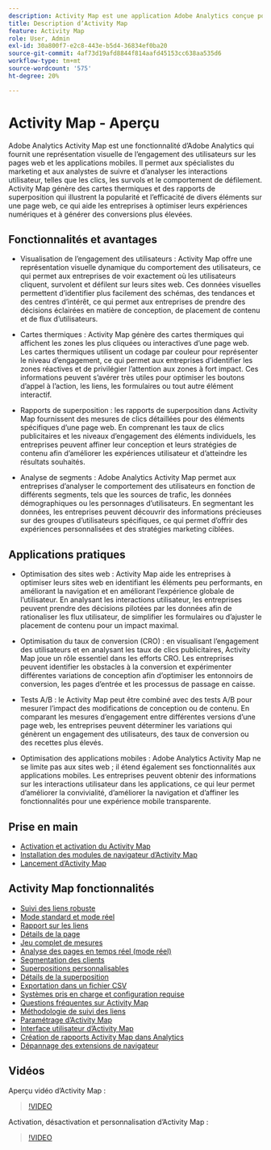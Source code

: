 ```yaml
---
description: Activity Map est une application Adobe Analytics conçue pour établir un classement de l’activité des liens à l’aide de superpositions visuelles et pour fournir un tableau de bord d’analyses en temps réel visant à contrôler l’engagement du public de vos pages web.
title: Description dʼActivity Map
feature: Activity Map
role: User, Admin
exl-id: 30a800f7-e2c8-443e-b5d4-36834ef0ba20
source-git-commit: 4af73d19afd8844f814aafd45153cc638aa535d6
workflow-type: tm+mt
source-wordcount: '575'
ht-degree: 20%

---
```


# Activity Map - Aperçu

Adobe Analytics Activity Map est une fonctionnalité d’Adobe Analytics qui fournit une représentation visuelle de l’engagement des utilisateurs sur les pages web et les applications mobiles. Il permet aux spécialistes du marketing et aux analystes de suivre et d’analyser les interactions utilisateur, telles que les clics, les survols et le comportement de défilement. Activity Map génère des cartes thermiques et des rapports de superposition qui illustrent la popularité et l’efficacité de divers éléments sur une page web, ce qui aide les entreprises à optimiser leurs expériences numériques et à générer des conversions plus élevées.

## Fonctionnalités et avantages

* Visualisation de l’engagement des utilisateurs : Activity Map offre une représentation visuelle dynamique du comportement des utilisateurs, ce qui permet aux entreprises de voir exactement où les utilisateurs cliquent, survolent et défilent sur leurs sites web. Ces données visuelles permettent d’identifier plus facilement des schémas, des tendances et des centres d’intérêt, ce qui permet aux entreprises de prendre des décisions éclairées en matière de conception, de placement de contenu et de flux d’utilisateurs.

* Cartes thermiques : Activity Map génère des cartes thermiques qui affichent les zones les plus cliquées ou interactives d’une page web. Les cartes thermiques utilisent un codage par couleur pour représenter le niveau d’engagement, ce qui permet aux entreprises d’identifier les zones réactives et de privilégier l’attention aux zones à fort impact. Ces informations peuvent s’avérer très utiles pour optimiser les boutons d’appel à l’action, les liens, les formulaires ou tout autre élément interactif.

* Rapports de superposition : les rapports de superposition dans Activity Map fournissent des mesures de clics détaillées pour des éléments spécifiques d’une page web. En comprenant les taux de clics publicitaires et les niveaux d’engagement des éléments individuels, les entreprises peuvent affiner leur conception et leurs stratégies de contenu afin d’améliorer les expériences utilisateur et d’atteindre les résultats souhaités.

* Analyse de segments : Adobe Analytics Activity Map permet aux entreprises d’analyser le comportement des utilisateurs en fonction de différents segments, tels que les sources de trafic, les données démographiques ou les personnages d’utilisateurs. En segmentant les données, les entreprises peuvent découvrir des informations précieuses sur des groupes d’utilisateurs spécifiques, ce qui permet d’offrir des expériences personnalisées et des stratégies marketing ciblées.

## Applications pratiques

* Optimisation des sites web : Activity Map aide les entreprises à optimiser leurs sites web en identifiant les éléments peu performants, en améliorant la navigation et en améliorant l’expérience globale de l’utilisateur. En analysant les interactions utilisateur, les entreprises peuvent prendre des décisions pilotées par les données afin de rationaliser les flux utilisateur, de simplifier les formulaires ou d’ajuster le placement de contenu pour un impact maximal.

* Optimisation du taux de conversion (CRO) : en visualisant l’engagement des utilisateurs et en analysant les taux de clics publicitaires, Activity Map joue un rôle essentiel dans les efforts CRO. Les entreprises peuvent identifier les obstacles à la conversion et expérimenter différentes variations de conception afin d’optimiser les entonnoirs de conversion, les pages d’entrée et les processus de passage en caisse.

* Tests A/B : le Activity Map peut être combiné avec des tests A/B pour mesurer l’impact des modifications de conception ou de contenu. En comparant les mesures d’engagement entre différentes versions d’une page web, les entreprises peuvent déterminer les variations qui génèrent un engagement des utilisateurs, des taux de conversion ou des recettes plus élevés.

* Optimisation des applications mobiles : Adobe Analytics Activity Map ne se limite pas aux sites web ; il étend également ses fonctionnalités aux applications mobiles. Les entreprises peuvent obtenir des informations sur les interactions utilisateur dans les applications, ce qui leur permet d’améliorer la convivialité, d’améliorer la navigation et d’affiner les fonctionnalités pour une expérience mobile transparente.

## Prise en main

* [Activation et activation du Activity Map](activitymap-getting-started/activitymap-enable.md)
* [Installation des modules de navigateur d’Activity Map ](activitymap-getting-started/activitymap-install.md)
* [Lancement d’Activity Map](activitymap-getting-started/activitymap-launch.md)

## Activity Map fonctionnalités

* [Suivi des liens robuste](lnk-tracking-overview.md)
* [Mode standard et mode réel](activitymap-standard-live.md)
* [Rapport sur les liens](activitymap-links-report.md)
* [Détails de la page](activitymap-page-flow.md)
* [Jeu complet de mesures](activitymap-complete-metrics.md)
* [Analyse des pages en temps réel (mode réel)](/help/admin/admin/c-manage-report-suites/c-edit-report-suites/realtime/realtime.md)
* [Segmentation des clients](activitymap-multiple-segments.md)
* [Superpositions personnalisables](activitymap-gainerslosers.md)
* [Détails de la superposition](activitymap-overlay-details.md)
* [Exportation dans un fichier CSV](activitymap-csv.md)
* [Systèmes pris en charge et configuration requise](activitymap-sysreqs.md)
* [Questions fréquentes sur Activity Map](activitymap-faq.md)
* [Méthodologie de suivi des liens](activitymap-link-tracking/activitymap-link-tracking-methodology.md)
* [Paramétrage d’Activity Map](activitymap-overlay-settings.md)
* [Interface utilisateur d’Activity Map](activitymap-user-interface.md)
* [Création de rapports Activity Map dans Analytics](activitymap-reporting-analytics.md)
* [Dépannage des extensions de navigateur](troubleshooting-browser-extensions.md)

## Vidéos

Aperçu vidéo dʼActivity Map :

>[!VIDEO](https://video.tv.adobe.com/v/25451/?quality=12)

Activation, désactivation et personnalisation dʼActivity Map :

>[!VIDEO](https://video.tv.adobe.com/v/25878/?quality=12)
